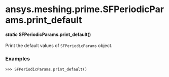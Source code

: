 # ansys.meshing.prime.SFPeriodicParams.print_default



#### *static* SFPeriodicParams.print_default()

Print the default values of `SFPeriodicParams` object.

### Examples

```pycon
>>> SFPeriodicParams.print_default()
```

<!-- !! processed by numpydoc !! -->
